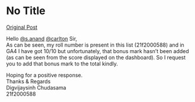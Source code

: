 # No Title

[Original Post](https://discourse.onlinedegree.iitm.ac.in/t/165959/384)

<p>Hello <a class="mention" href="/u/s.anand">@s.anand</a> <a class="mention" href="/u/carlton">@carlton</a> Sir,<br>
As can be seen, my roll number is present in this list (21f2000588) and in GA4 I have got 10/10 but unfortunately, that bonus mark hasn’t been added (as can be seen from the score displayed on the dashboard). So I request you to add that bonus mark to the total kindly.</p>
<p>Hoping for a positive response.<br>
Thanks &amp; Regards<br>
Digvijaysinh Chudasama<br>
21f2000588</p>